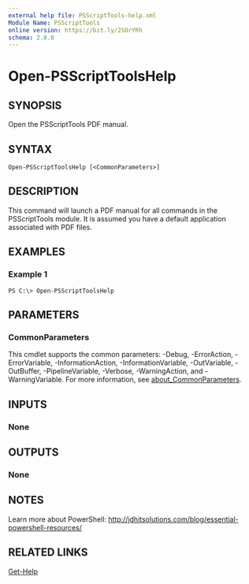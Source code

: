 ```yaml
---
external help file: PSScriptTools-help.xml
Module Name: PSScriptTools
online version: https://bit.ly/2SOrYRh
schema: 2.0.0
---
```


# Open-PSScriptToolsHelp

## SYNOPSIS
Open the PSScriptTools PDF manual.

## SYNTAX

```
Open-PSScriptToolsHelp [<CommonParameters>]
```

## DESCRIPTION
This command will launch a PDF manual for all commands in the PSScriptTools module.
It is assumed you have a default application associated with PDF files.

## EXAMPLES

### Example 1
```
PS C:\> Open-PSScriptToolsHelp
```

## PARAMETERS

### CommonParameters
This cmdlet supports the common parameters: -Debug, -ErrorAction, -ErrorVariable, -InformationAction, -InformationVariable, -OutVariable, -OutBuffer, -PipelineVariable, -Verbose, -WarningAction, and -WarningVariable. For more information, see [about_CommonParameters](http://go.microsoft.com/fwlink/?LinkID=113216).

## INPUTS

### None
## OUTPUTS

### None
## NOTES
Learn more about PowerShell: http://jdhitsolutions.com/blog/essential-powershell-resources/

## RELATED LINKS

[Get-Help]()

